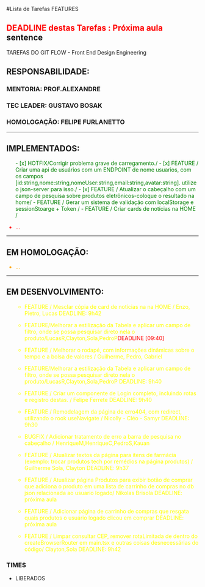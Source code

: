 #Lista de Tarefas FEATURES 
## <span style='color: red;'>DEADLINE destas Tarefas : Próxima aula</span> sentence
TAREFAS DO GIT FLOW - Front End Design Engineering
## RESPONSABILIDADE:
### MENTORIA: PROF.ALEXANDRE
### TEC LEADER: GUSTAVO BOSAK
### HOMOLOGAÇÃO: FELIPE FURLANETTO

---
## IMPLEMENTADOS:
<ul style="color:green">
- [x] HOTFIX/Corrigir problema grave de carregamento./
- [x] FEATURE / Criar uma api de usuários com um ENDPOINT de nome usuarios, com os campos [id:string,nome:string,nomeUser:string,email:string,avatar:string]. utilize o json-server para isso./
- [x] FEATURE / Atualizar o cabeçalho com um campo de pesquisa sobre produtos eletrônicos-coloque o resultado na home/
- FEATURE / Gerar um sistema de validação com localStorage e sessionStoarge + Token /
- FEATURE / Criar cards de notícias na HOME /
</ul>
<ul style="color:red">
  <li> ... </li>
</ul>

---
## EM HOMOLOGAÇÃO:
<ul style="color:orange">
  <li> ... </li>
</ul>

---
## EM DESENVOLVIMENTO:
<ul style="color:yellow">


- FEATURE / Mesclar cópia de card de notícias na na HOME / Enzo, Pietro, Lucas <span style="color=red">DEADLINE: 9h42</span>

- FEATURE/Melhorar a estilização da Tabela e aplicar um campo de filtro, onde se possa pesquisar direto nela o produto/LucasR,Clayton,Sola,PedroP<span style="color:red">DEADLINE [09:40]</span>

- FEATURE / Melhorar o rodapé, com informações dinâmicas sobre o tempo e a bolsa de valores / Guilherme, Pedro, Gabriel

- FEATURE/Melhorar a estilização da Tabela e aplicar um campo de filtro, onde se possa pesquisar direto nela o produto/LucasR,Clayton,Sola,PedroP <span style="color=red">DEADLINE: 9h40</span>

- FEATURE / Criar um componente de Login completo, incluindo rotas e registro destas. / Felipe Ferrete <span style="color=red">DEADLINE: 9h40</span>

- FEATURE / Remodelagem da página de erro404, com redirect, utilizando o rook useNavigate  / Nicolly - Cléo - Samyr <span style="color=red">DEADLINE: 9h30</span>

- BUGFIX / Adicionar tratamento de erro a barra de pesquisa no cabeçalho / HenriqueM,HenriqueC,PedroS,Kauan 

- FEATURE / Atualizar textos da página para itens de farmácia (exemplo: trocar produtos tech por remédios na página produtos) / Guilherme Sola, Clayton <span style="color=red">DEADLINE: 9h37</span>

- FEATURE / Atualizar página Produtos para exibir botão de comprar que adiciona o produto em uma lista de carrinho de compras no db json relacionada ao usuario logado/ Nikolas Brisola <span style="color=red">DEADLINE: próxima aula</span>

- FEATURE / Adicionar página de carrinho de compras que resgata quais produtos o usuário logado clicou em comprar <span style="color=red">DEADLINE: próxima aula</span>

- FEATURE / Limpar consultar CEP, remover rotaLimitada de dentro do createBrowserRouter em main.tsx e outras coisas desnecessárias do código/ Clayton,Sola <span style="color=red">DEADLINE: 9h42</span>
</ul>

### TIMES
- LIBERADOS